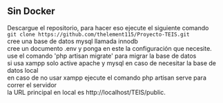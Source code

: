 ## Sin Docker

Descargue el repositorio, para hacer eso ejecute el siguiente comando <br /> `git clone https://github.com/thelement115/Proyecto-TEIS.git`<br />
cree una base de datos mysql llamada innodb<br />
cree un documento .env y ponga en este la configuración que necesite. <br />
use el comando 'php artisan migrate' para migrar la base de datos <br />
si usa xampp solo active apache y mysql en caso de necesitar la base de datos local<br />
en caso de no usar xampp ejecute el comando php artisan serve para correr el servidor<br />
la URL principal en local es http://localhost/TEIS/public. 
